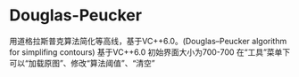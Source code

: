# Douglas-Peucker
用道格拉斯普克算法简化等高线，基于VC++6.0。(Douglas–Peucker algorithm for simplifing contours)
基于VC++6.0
初始界面大小为700-700
在“工具”菜单下可以“加载原图”、修改“算法阈值”、“清空”
